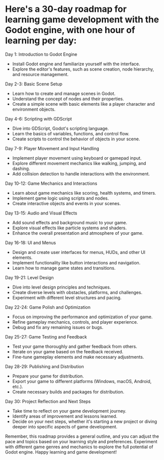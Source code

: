 # Here's a 30-day roadmap for learning game development with the Godot engine, with one hour of learning per day:

Day 1: Introduction to Godot Engine
- Install Godot engine and familiarize yourself with the interface.
- Explore the editor's features, such as scene creation, node hierarchy, and resource management.

Day 2-3: Basic Scene Setup
- Learn how to create and manage scenes in Godot.
- Understand the concept of nodes and their properties.
- Create a simple scene with basic elements like a player character and environment objects.

Day 4-6: Scripting with GDScript
- Dive into GDScript, Godot's scripting language.
- Learn the basics of variables, functions, and control flow.
- Create scripts to control the behavior of objects in your scene.

Day 7-9: Player Movement and Input Handling
- Implement player movement using keyboard or gamepad input.
- Explore different movement mechanics like walking, jumping, and dashing.
- Add collision detection to handle interactions with the environment.

Day 10-12: Game Mechanics and Interactions
- Learn about game mechanics like scoring, health systems, and timers.
- Implement game logic using scripts and nodes.
- Create interactive objects and events in your scenes.

Day 13-15: Audio and Visual Effects
- Add sound effects and background music to your game.
- Explore visual effects like particle systems and shaders.
- Enhance the overall presentation and atmosphere of your game.

Day 16-18: UI and Menus
- Design and create user interfaces for menus, HUDs, and other UI elements.
- Implement functionality like button interactions and navigation.
- Learn how to manage game states and transitions.

Day 19-21: Level Design
- Dive into level design principles and techniques.
- Create diverse levels with obstacles, platforms, and challenges.
- Experiment with different level structures and pacing.

Day 22-24: Game Polish and Optimization
- Focus on improving the performance and optimization of your game.
- Refine gameplay mechanics, controls, and player experience.
- Debug and fix any remaining issues or bugs.

Day 25-27: Game Testing and Feedback
- Test your game thoroughly and gather feedback from others.
- Iterate on your game based on the feedback received.
- Fine-tune gameplay elements and make necessary adjustments.

Day 28-29: Publishing and Distribution
- Prepare your game for distribution.
- Export your game to different platforms (Windows, macOS, Android, etc.).
- Create necessary builds and packages for distribution.

Day 30: Project Reflection and Next Steps
- Take time to reflect on your game development journey.
- Identify areas of improvement and lessons learned.
- Decide on your next steps, whether it's starting a new project or diving deeper into specific aspects of game development.

Remember, this roadmap provides a general outline, and you can adjust the pace and topics based on your learning style and preferences. Experiment with different game genres and mechanics to explore the full potential of Godot engine. Happy learning and game development!